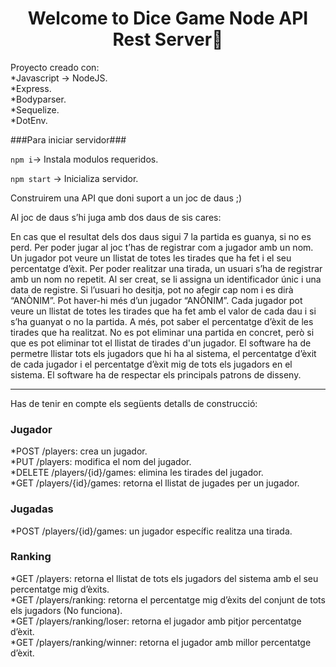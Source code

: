 <h1 align="center">Welcome to Dice Game Node API Rest Server👋</h1>

Proyecto creado con:  
*Javascript -> NodeJS.  
*Express.  
*Bodyparser.  
*Sequelize.  
*DotEnv.  

###Para iniciar servidor### 


``npm i``-> Instala modulos requeridos.  

``npm start`` -> Inicializa servidor.    

Construirem una API que doni suport a un joc de daus ;)

Al joc de daus s’hi juga amb dos daus de sis cares:

En cas que el resultat dels dos daus sigui 7 la partida es guanya, si no es perd.
Per poder jugar al joc t’has de registrar com a jugador amb un nom. Un jugador pot veure un llistat de totes les tirades que ha fet i el seu percentatge d’èxit.
Per poder realitzar una tirada, un usuari s’ha de registrar amb un nom no repetit. Al ser creat, se li assigna un identificador únic i una data de registre.
Si l’usuari ho desitja, pot no afegir cap nom i es dirà “ANÒNIM”. Pot haver-hi més d’un jugador “ANÒNIM”.
Cada jugador pot veure un llistat de totes les tirades que ha fet amb el valor de cada dau i si s’ha guanyat o no la partida. A més, pot saber el percentatge d’èxit de les tirades que ha realitzat.
No es pot eliminar una partida en concret, però si que es pot eliminar tot el llistat de tirades d'un jugador. El software ha de permetre llistar tots els jugadors que hi ha al sistema, el percentatge d’èxit de cada jugador i el percentatge d’èxit mig de tots els jugadors en el sistema.
El software ha de respectar els principals patrons de disseny.

----

Has de tenir en compte els següents detalls de construcció:
### Jugador ###
*POST /players: crea un jugador.  
*PUT /players: modifica el nom del jugador.  
*DELETE /players/{id}/games: elimina les tirades del jugador.  
*GET /players/{id}/games: retorna el llistat de jugades per un jugador.  
### Jugadas ###
*POST /players/{id}/games: un jugador específic realitza una tirada.  
### Ranking ###
*GET /players: retorna el llistat de tots els jugadors del sistema amb el seu percentatge mig d’èxits.  
*GET /players/ranking: retorna el percentatge mig d’èxits del conjunt de tots els jugadors (No funciona).  
*GET /players/ranking/loser: retorna el jugador amb pitjor percentatge d’èxit.  
*GET /players/ranking/winner: retorna el jugador amb millor percentatge d’èxit.  
